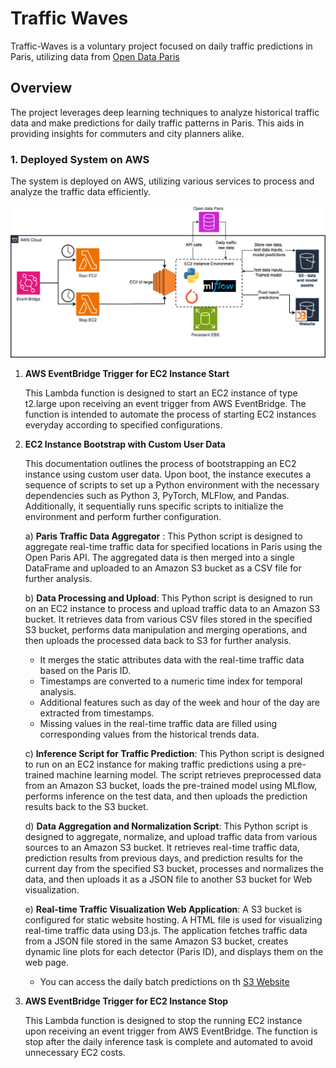 # Traffic Waves

Traffic-Waves is a voluntary project focused on daily traffic predictions in Paris, utilizing data from [Open Data Paris](https://opendata.paris.fr/explore/dataset/comptages-routiers-permanents/information)

## Overview

The project leverages deep learning techniques to analyze historical traffic data and make predictions for daily traffic patterns in Paris. This aids in providing insights for commuters and city planners alike.


### 1. Deployed System on AWS
The system is deployed on AWS, utilizing various services to process and analyze the traffic data efficiently.

![Architecture](assets/aws-traffic.png)

1. __AWS EventBridge Trigger for EC2 Instance Start__

	This Lambda function is designed to start an EC2 instance of type t2.large upon receiving an event trigger from AWS EventBridge. The function is intended to automate the process of starting EC2 instances everyday according to specified configurations.

2. __EC2 Instance Bootstrap with Custom User Data__

	This documentation outlines the process of bootstrapping an EC2 instance using custom user data. Upon boot, the instance executes a sequence of scripts to set up a Python environment with the necessary dependencies such as Python 3, PyTorch, MLFlow, and Pandas. Additionally, it sequentially runs specific scripts to initialize the environment and perform further configuration.

	a) __Paris Traffic Data Aggregator__ : This Python script is designed to aggregate real-time traffic data for specified locations in Paris using the Open Paris API. The aggregated data is then merged into a single DataFrame and uploaded to an Amazon S3 bucket as a CSV file for further analysis.

	b) __Data Processing and Upload__: This Python script is designed to run on an EC2 instance to process and upload traffic data to an Amazon S3 bucket. It retrieves data from various CSV files stored in the specified S3 bucket, performs data manipulation and merging operations, and then uploads the processed data back to S3 for further analysis.
	* It merges the static attributes data with the real-time traffic data based on the Paris ID.
	* Timestamps are converted to a numeric time index for temporal analysis.
	* Additional features such as day of the week and hour of the day are extracted from timestamps.
	* Missing values in the real-time traffic data are filled using corresponding values from the historical trends data.

	c) __Inference Script for Traffic Prediction__: This Python script is designed to run on an EC2 instance for making traffic predictions using a pre-trained machine learning model. The script retrieves preprocessed data from an Amazon S3 bucket, loads the pre-trained model using MLflow, performs inference on the test data, and then uploads the prediction results back to the S3 bucket.

	d) __Data Aggregation and Normalization Script__: This Python script is designed to aggregate, normalize, and upload traffic data from various sources to an Amazon S3 bucket. It retrieves real-time traffic data, prediction results from previous days, and prediction results for the current day from the specified S3 bucket, processes and normalizes the data, and then uploads it as a JSON file to another S3 bucket for Web visualization.

	e) __Real-time Traffic Visualization Web Application__: A S3 bucket is configured for static website hosting. A HTML file is used for visualizing real-time traffic data using D3.js. The application fetches traffic data from a JSON file stored in the same Amazon S3 bucket, creates dynamic line plots for each detector (Paris ID), and displays them on the web page. 
	* You can access the daily batch predictions on th [S3 Website](http://traffiq-paris.s3-website.eu-north-1.amazonaws.com/)

3. __AWS EventBridge Trigger for EC2 Instance Stop__

	This Lambda function is designed to stop the running EC2 instance upon receiving an event trigger from AWS EventBridge. The function is stop after the daily inference task is complete and automated to avoid unnecessary EC2 costs.